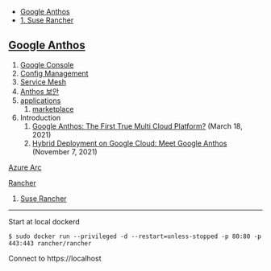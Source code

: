 - [Google Anthos](#google-anthos)
- [1. Suse Rancher](#1-suse-rancher)

[Google Anthos](https://cloud.google.com/anthos)
---
1. [Google Console](https://console.cloud.google.com/anthos)
2. [Config Management](https://cloud.google.com/anthos/config-management)
3. [Service Mesh](https://cloud.google.com/anthos/service-mesh)
4. [Anthos 보안](https://cloud.google.com/anthos/security)
5. [applications](https://cloud.google.com/kubernetes-applications)
   1. [marketplace](https://console.cloud.google.com/marketplace/browse?filter=solution-type:k8s&_ga=2.73417814.510897855.1637412101-1281303463.1637412101)
6. Introduction
   1. [Google Anthos: The First True Multi Cloud Platform?](https://cloud.netapp.com/blog/gcp-cvo-blg-google-anthos-the-first-true-multi-cloud-platform) (March 18, 2021)
   2. [Hybrid Deployment on Google Cloud: Meet Google Anthos](https://cloud.netapp.com/blog/hybrid-deployment-with-google-anthos-an-intro-gc-cvo-blg) (November 7, 2021)

[Azure Arc](https://docs.microsoft.com/ko-kr/azure/azure-arc/overview)

[Rancher](https://rancher.com/docs/rancher/v2.6/en/overview/)
1. [Suse Rancher](https://www.suse.com/products/suse-rancher/)
---
Start at local dockerd
```
$ sudo docker run --privileged -d --restart=unless-stopped -p 80:80 -p 443:443 rancher/rancher
```
Connect to https://localhost